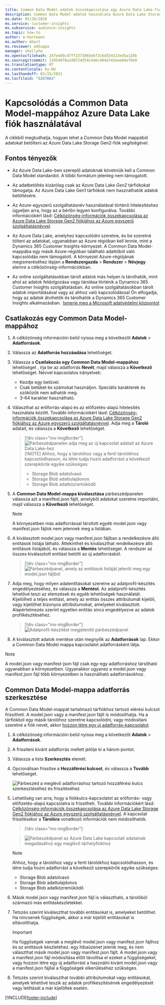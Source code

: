 ```yaml
---
title: Common Data Model-adatok összekapcsolása egy Azure Data Lake-fiókkal
description: Common Data Model-adatok használata Azure Data Lake Storage segítségével.
ms.date: 05/29/2020
ms.service: customer-insights
ms.subservice: audience-insights
ms.topic: how-to
author: m-hartmann
ms.author: mhart
ms.reviewer: adkuppa
manager: shellyha
ms.openlocfilehash: 247e4d9c47ff2373065ebf3c6d554323e45a120b
ms.sourcegitcommit: 139548f8a2d0f24d54c4a6c404a743eeeb8ef8e0
ms.translationtype: HT
ms.contentlocale: hu-HU
ms.lasthandoff: 02/15/2021
ms.locfileid: "5267863"
---
```

# <a name="connect-to-a-common-data-model-folder-using-an-azure-data-lake-account"></a>Kapcsolódás a Common Data Model-mappához Azure Data Lake fiók használatával

A cikkből megtudhatja, hogyan lehet a Common Data Model mappából adatokat betölteni az Azure Data Lake Storage Gen2-fiók segítségével.

## <a name="important-considerations"></a>Fontos tényezők

- Az Azure Data Lake-ben szereplő adatoknak követniük kell a Common Data Model standardot. A többi formátum jelenleg nem támogatott.

- Az adatbetöltés kizárólag csak az Azure Data Lake *Gen2* tárfiókokat támogatja. Az Azure Data Lake Gen1 tárfiókok nem használhatók adatok betöltésére.

- Az Azure-egyszerű szolgáltatásnév használatával történő hitelesítéshez ügyeljen arra, hogy az a bérlőn legyen konfigurálva. További információkért lásd: [Célközönség-információk összekapcsolása az Azure Data Lake Storage Gen2 fiókjához az Azure egyszerű szolgáltatásnévvel](connect-service-principal.md).

- Az Azure Data Lake, amelyhez kapcsolódni szeretne, és be szeretné tölteni az adatokat, ugyanabban az Azure régióban kell lennie, mint a Dynamics 365 Customer Insights-környezet. A Common Data Model-mappába egy másik Azure-régióban található adattóból való kapcsolódás nem támogatott. A környezet Azure-régiójának megismeréséhez lépjen a **Rendszergazda** > **Rendszer** > **Névjegy** elemre a célközönség-információkban.

- Az online szolgáltatásokban tárolt adatok más helyen is tárolhatók, mint ahol az adatok feldolgozása vagy tárolása történik a Dynamics 365 Customer Insights szolgáltatásban. Az online szolgáltatásokban tárolt adatok importálásával vagy az ahhoz való kapcsolódással Ön elfogadja, hogy az adatok átvihetők és tárolhatók a Dynamics 365 Customer Insights alkalmazásban.  [Ismerje meg a Microsoft adatvédelmi központot](https://www.microsoft.com/trust-center)

## <a name="connect-to-a-common-data-model-folder"></a>Csatlakozás egy Common Data Model-mappához

1. A célközönség információin belül nyissa meg a következőt **Adatok** > **Adatforrások**.

1. Válassza az **Adatforrás hozzáadása** lehetőséget.

1. Válassza a **Csatlakozás egy Common Data Model-mappához** lehetőséget , írja be az adatforrás **Nevét**, majd válassza a **Következő** lehetőséget. Névvel kapcsolatos irányelvek: 
   - Kezdje egy betűvel.
   - Csak betűket és számokat használjon. Speciális karakterek és szóközök nem adhatók meg.
   - 3–64 karakter használható.

1. Választhat az erőforrás-alapú és az előfizetés-alapú hitelesítés használata között. További információkért lásd: [Célközönség-információk összekapcsolása az Azure Data Lake Storage Gen2 fiókjához az Azure egyszerű szolgáltatásnévvel](connect-service-principal.md). Adja meg a **Tároló** adatait, és válassza a **Következő** lehetőséget.
   > [!div class="mx-imgBorder"]
   > ![Párbeszédpanelen adja meg az új kapcsolat adatait az Azure Data Lake-hez](media/enter-new-storage-details.png)
   > [!NOTE]
   > Ahhoz, hogy a tárolóhoz vagy a fenti tárolókhoz kapcsolódhasson, és létre tudja hozni adatforrást a következő szerepkörök egyike szükséges:
   >  - Storage Blob adatolvasó
   >  - Storage Blob adattulajdonos
   >  - Storage Blob adatközreműködő

1. A **Common Data Model-mappa kiválasztása** párbeszédpanelen válassza azt a manifest.json fájlt, amelyből adatokat szeretne importálni, majd válassza a **Következő** lehetőséget.
   > [!NOTE]
   > A környezetben más adatforrással társított egyéb model.json vagy manifest.json fájlok nem jelennek meg a listában.

1. A kiválasztott model.json vagy manifest.json fájlban a rendelkezésre álló entitások listája látható. Áttekinthet és kiválaszthat rendelkezésre álló entitások listájából, és válassza a **Mentés** lehetőséget. A rendszer az összes kiválasztott entitást betölti az új adatforrásból.
   > [!div class="mx-imgBorder"]
   > ![Párbeszédpanel, amely az entitások listáját jeleníti meg egy model.json fájlból](media/review-entities.png)

8. Adja meg, hogy milyen adatentitásokat szeretne az adatprofil-készítés engedélyezéséhez, és válassza a **Mentést**. Az adatprofil-készítés lehetővé teszi az elemzések és egyéb lehetőségek használatát. Kijelölheti a teljes entitást, amely az entitás összes attribútumát kijelöli, vagy kijelölhet bizonyos attribútumokat, amelyeket kiválasztott. Alapértelmezés szerint egyetlen entitás sincs engedélyezve az adatok profilkészítéséhez.
   > [!div class="mx-imgBorder"]
   > ![Adatprofil-készítést megjelenítő párbeszédpanel](media/dataprofiling-entities.png)

9. A kiválasztott adatok mentése után megnyílik az **Adatforrások** lap. Ekkor a Common Data Model mappa kapcsolatot adatforrásként látja.

> [!NOTE]
> A model.json vagy manifest-json fájl csak egy-egy adatforráshoz társítható ugyanabban a környezetben. Ugyanakkor ugyanez a model.json vagy manifest.json fájl több környezetben is használható adatforrásokhoz.

## <a name="edit-a-common-data-model-folder-data-source"></a>Common Data Model-mappa adatforrás szerkesztése

A Common Data Model-mappát tartalmazó tárfiókhoz tartozó elérési kulcsot frissítheti. A model.json vagy a manifest.json fájlt is módosíthatja. Ha a tárfiókból egy másik tárolóhoz szeretne kapcsolódni, vagy módosítani szeretné a fiók nevét, akkor [hozzon létre egy új adatforrás-kapcsolatot](#connect-to-a-common-data-model-folder).

1. A célközönség információin belül nyissa meg a következőt **Adatok** > **Adatforrások**.

2. A frissíteni kívánt adatforrás mellett jelölje ki a három pontot.

3. Válassza a lista **Szerkesztés** elemét.

4. Opcionálisan frissítse a **Hozzáférési kulcsot**, és válassza a **Tovább** lehetőséget.

   ![Párbeszéd a meglévő adatforráshoz tartozó hozzáférési kulcs szerkesztéséhez és frissítéséhez](media/edit-access-key.png)

5. Lehetőség van arra, hogy a fiókkulcs-kapcsolatot az erőforrás- vagy előfizetés-alapú kapcsolatra is frissítheti. További információkért lásd: [Célközönség-információk összekapcsolása az Azure Data Lake Storage Gen2 fiókjához az Azure egyszerű szolgáltatásnévvel](connect-service-principal.md). A kapcsolat frissítésekor a **Tárolóra** vonatkozó információk nem módosíthatók.
   > [!div class="mx-imgBorder"]

   > ![Párbeszédpanel az Azure Data Lake kapcsolati adatainak megadásához egy meglévő tárhelyfiókhoz](media/enter-existing-storage-details.png)

   > [!NOTE]
   > Ahhoz, hogy a tárolóhoz vagy a fenti tárolókhoz kapcsolódhasson, és létre tudja hozni adatforrást a következő szerepkörök egyike szükséges:
   >  - Storage Blob adatolvasó
   >  - Storage Blob adattulajdonos
   >  - Storage Blob adatközreműködő


6. Másik model.json vagy manifest.json fájl is választható, a tárolóból származó más entitáskészletekkel.

7. Tetszés szerint kiválaszthat további entitásokat is, amelyeket betölthet. Ha nincsenek függőségek, akkor a már kijelölt entitásokat is eltávolíthatja.

   > [!IMPORTANT]
   > Ha függőségek vannak a meglévő model.json vagy manifest.json fájlhoz és az entitások készletéhez. egy hibaüzenet jelenik meg, és nem választhat másik model.json vagy manifest.json fájlt. A model.json vagy a manifest.json fájl módosítása előtt távolítsa el ezeket a függőségeket, vagy hozzon létre egy új adatforrást a használni kívánt model.json vagy a manifest.json fájllal a függőségek elkerüléséhez szükséges.

8. Tetszés szerint kiválaszthat további attribútumokat vagy entitásokat, amelyek lehetővé teszik az adatok profilkészítésének engedélyezését vagy letiltását a már kijelöltek esetén.   


[!INCLUDE[footer-include](../includes/footer-banner.md)]
